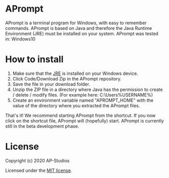 # APrompt
APrompt is a terminal program for Windows, with easy to remember commands. APrompt is based on Java and therefore the Java Runtime Environment (JRE) must be installed on your system. APrompt was tested in: Windows10

# How to install
1. Make sure that the [JRE](https://www.java.com/en/download/) is installed on your Windows device.
2. Click Code/Download Zip in the APrompt repository.
3. Save the file in your download folder.
4. Unzip the ZIP file in a directory where Java has the permission to create / delete / modify files. (For example here: C:\Users\%USERNAME%)
5. Create an environment variable named "APROMPT_HOME" with the value of the directory where you extracted the APrompt files.

That's it! We recommend starting APrompt from the shortcut. If you now click on the shortcut file, APrompt will (hopefully) start. APrompt is currently still in the beta development phase.

# License
Copyright (c) 2020 AP-Studios

Licensed under the [MIT license](https://github.com/AP-Studios/APrompt/blob/main/LICENSE.txt).
